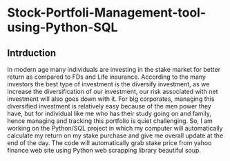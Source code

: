 # Stock-Portfoli-Management-tool-using-Python-SQL

## Intrduction
In modern age many individuals are investing in the stake market for better return as compared to FDs and Life insurance. According to the many investors the best type of investment is the diversify investment, as we increase the diversification of our investment, our risk associated with net investment will also goes down with it. For big corporates, managing this diversified investment is relatively easy because of the men power they have, but for individual like me who has their study going on and family, hence managing and tracking this portfolio is quiet challenging. So, I am working on the Python/SQL project in which my computer will automatically calculate my return on my stake purchase and give me overall update at the end of the day. The code will automatically grab stake price from yahoo finance web site using Python web scrapping library beautiful soup.   
